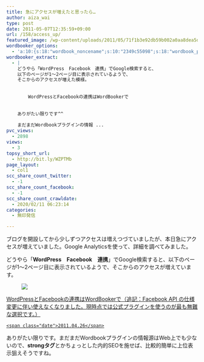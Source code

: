 ```yaml
---
title: 急にアクセスが増えたと思ったら…
author: aiza_wai
type: post
date: 2011-05-07T12:35:59+09:00
url: /158/access_up/
featured_image: /wp-content/uploads/2011/05/71f1b3e92db59b002a0aa8dea5d3479c.png
wordbooker_options:
  - 'a:10:{s:18:"wordbook_noncename";s:10:"2349c55098";s:18:"wordbook_page_post";s:4:"-100";s:18:"wordbook_orandpage";s:1:"2";s:23:"wordbook_default_author";s:1:"1";s:23:"wordbook_extract_length";s:3:"256";s:19:"wordbook_actionlink";s:3:"300";s:26:"wordbooker_publish_default";s:2:"on";s:18:"wordbook_attribute";s:12:"無印発信";s:29:"wordbooker_status_update_text";s:35:": New blog post :  %title% - %link%";s:20:"wordbook_comment_get";s:2:"on";}'
wordbooker_extract:
  - |
    どうやら「WordPress　Facebook　連携」でGoogle検索すると、
    以下のページが1～2ページ目に表示されているようで、
    そこからのアクセスが増えた模様。
    
    
    	WordPressとFacebookの連携はWordBookerで
    
    
    ありがたい限りです^^
    
    まだまだWordbookプラグインの情報 ...
pvc_views:
  - 2898
views:
  - 3
topsy_short_url:
  - http://bit.ly/WZPTMb
page_layout:
  - col1
scc_share_count_twitter:
  - -1
scc_share_count_facebook:
  - -1
scc_share_count_crawldate:
  - 2020/02/11 06:23:14
categories:
  - 無印発信

---
```

ブログを開設してから少しずつアクセスは増えつづていましたが、本日急にアクセスが増えていました。Google Analyticsを使って、詳細を調べてみました。

<!--more-->

どうやら「**WordPress**　**Facebook**　**連携**」でGoogle検索すると、以下のページが1～2ページ目に表示されているようで、そこからのアクセスが増えています。

<div class="related_article cf">
  <a href="https://mujiota.com/124/wordpress2facebook/" class="cf"><figure class="thum"><img src="https://mujiota.com/wp-content/uploads/2011/04/110426_wordbooker_728x448-400x246.png" /></figure>
  
  <div class="meta inbox">
    <p class="ttl">
      WordPressとFacebookの連携はWordBookerで（追記：Facebook API の仕様変更に伴い使えなくなりました。現時点では公式プラグインを使うのが最も無難な選択です。）
    </p>
    
    <span class="date">2011.04.26</span>
  </div></a>
</div>

ありがたい限りです。まだまだWordbookプラグインの情報源はWeb上でも少ないので、**strongタグ**とかちょっとした内的SEOを施せば、比較的簡単に上位表示狙えそうですね。